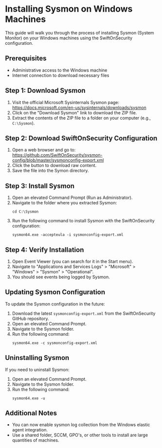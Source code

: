 # Installing Sysmon on Windows Machines

This guide will walk you through the process of installing Sysmon (System Monitor) on your Windows machines using the SwiftOnSecurity configuration.

## Prerequisites

- Administrative access to the Windows machine
- Internet connection to download necessary files

## Step 1: Download Sysmon

1. Visit the official Microsoft Sysinternals Sysmon page: https://docs.microsoft.com/en-us/sysinternals/downloads/sysmon
2. Click on the "Download Sysmon" link to download the ZIP file.
3. Extract the contents of the ZIP file to a folder on your computer (e.g., `C:\Sysmon`).

## Step 2: Download SwiftOnSecurity Configuration

1. Open a web browser and go to: https://github.com/SwiftOnSecurity/sysmon-config/blob/master/sysmonconfig-export.xml
2. Click the button to download raw content.
3. Save the file into the Symon directory.

## Step 3: Install Sysmon

1. Open an elevated Command Prompt (Run as Administrator).
2. Navigate to the folder where you extracted Sysmon:
   ```
   cd C:\Sysmon
   ```
3. Run the following command to install Sysmon with the SwiftOnSecurity configuration:
   ```
   sysmon64.exe -accepteula -i sysmonconfig-export.xml
   ```

## Step 4: Verify Installation

1. Open Event Viewer (you can search for it in the Start menu).
2. Navigate to "Applications and Services Logs" > "Microsoft" > "Windows" > "Sysmon" > "Operational".
3. You should see events being logged by Sysmon.

## Updating Sysmon Configuration

To update the Sysmon configuration in the future:

1. Download the latest `sysmonconfig-export.xml` from the SwiftOnSecurity GitHub repository.
2. Open an elevated Command Prompt.
3. Navigate to the Sysmon folder.
4. Run the following command:
   ```
   sysmon64.exe -c sysmonconfig-export.xml
   ```

## Uninstalling Sysmon

If you need to uninstall Sysmon:

1. Open an elevated Command Prompt.
2. Navigate to the Sysmon folder.
3. Run the following command:
   ```
   sysmon64.exe -u
   ```

## Additional Notes

- You can now enable sysmon log collection from the Windows elastic agent integration.
- Use a shared folder, SCCM, GPO's, or other tools to install are large quantities of machines.